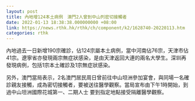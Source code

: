 ```yaml
---
layout: post
title: 內地增124本土病例　澳門2人曾到中山列密切接觸者
date: 2022-01-13 18:38:38.000000000 +08:00
link: https://news.rthk.hk/rthk/ch/component/k2/1628740-20220113.htm
categories: rthk
---
```


內地過去一日新增190宗確診，佔124宗屬本土病例，當中河南佔76宗，天津市佔41宗。遼寧省亦發現兩宗無症狀感染，是由天津返回大連的兩名大學生。深圳再發現病例，包括1宗本土確診及1宗無症狀感染。

另外，澳門當局表示，2名澳門居民周日曾前往中山坦洲參加宴會，與同場一名確診親友接觸，成為密切接觸者，要被送往醫學觀察。當局宣布由下午1時開始，到過中山坦洲國際花城第一、二期人士 要到指定地點接受隔離醫學觀察。
